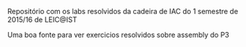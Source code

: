 Repositório com os labs resolvidos da cadeira de IAC do 1 semestre de 2015/16 de LEIC@IST

Uma boa fonte para ver exercicios resolvidos sobre assembly do P3
